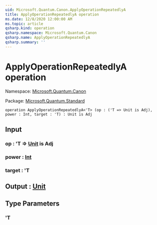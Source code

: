 ```yaml
---
uid: Microsoft.Quantum.Canon.ApplyOperationRepeatedlyA
title: ApplyOperationRepeatedlyA operation
ms.date: 12/8/2020 12:00:00 AM
ms.topic: article
qsharp.kind: operation
qsharp.namespace: Microsoft.Quantum.Canon
qsharp.name: ApplyOperationRepeatedlyA
qsharp.summary: ''
---
```


# ApplyOperationRepeatedlyA operation

Namespace: [Microsoft.Quantum.Canon](xref:Microsoft.Quantum.Canon)

Package: [Microsoft.Quantum.Standard](https://nuget.org/packages/Microsoft.Quantum.Standard)




```qsharp
operation ApplyOperationRepeatedlyA<'T> (op : ('T => Unit is Adj), power : Int, target : 'T) : Unit is Adj
```


## Input

### op : 'T => [Unit](xref:microsoft.quantum.lang-ref.unit)  is Adj




### power : [Int](xref:microsoft.quantum.lang-ref.int)




### target : 'T





## Output : [Unit](xref:microsoft.quantum.lang-ref.unit)



## Type Parameters

### 'T

